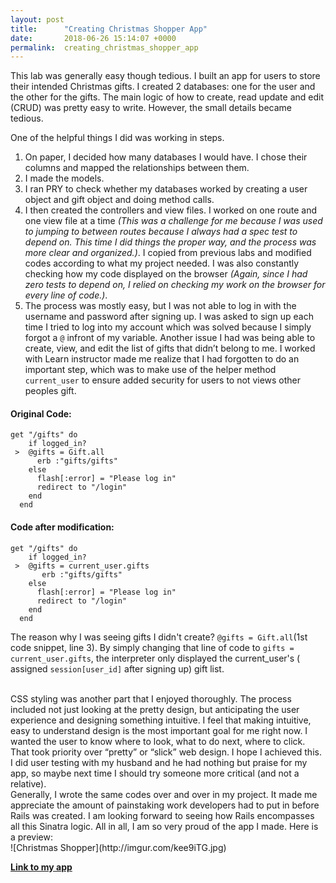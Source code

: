 ```yaml
---
layout: post
title:      "Creating Christmas Shopper App"
date:       2018-06-26 15:14:07 +0000
permalink:  creating_christmas_shopper_app
---
```



This lab was generally easy though tedious. I built an app for users to store their intended Christmas gifts. I created 2 databases: one for the user and the other for the gifts. The main logic of how to create, read update and edit (CRUD) was pretty easy to write. However, the small details became tedious.  


One of the helpful things I did was working in steps. 

1. On paper, I decided how many databases I would have. I chose their columns and mapped the relationships between them.
2.  I made the models.
3.  I ran PRY to check whether my databases worked by creating a user object and gift object and doing method calls.
4.  I then created the controllers and view files. I worked on one route and one view file at a time *(This was a challenge for me because I was used to jumping to between routes because I always had a spec test to depend on. This time I did things the proper way, and the process was more clear and organized.)*. I copied from previous labs and modified codes according to what my project needed. I was also constantly checking how my code displayed on the browser *(Again, since I had zero tests to depend on, I relied on checking my work on the browser for every line of code.)*.
5.   The process was mostly easy, but I was not able to log in with the username and password after signing up. I was asked to sign up each time I tried to log into my account which was solved because I simply forgot a `@` infront of my variable. Another issue I had was being able to create, view, and edit the list of gifts that didn’t belong to me. I worked with Learn instructor made me realize that I had forgotten to do an important step, which was to make use of the helper method `current_user` to ensure added security for users to not views other peoples gift.


#### Original Code:	
```
get "/gifts" do
    if logged_in?
 >  @gifts = Gift.all
      erb :"gifts/gifts"
    else
      flash[:error] = "Please log in"
      redirect to "/login"
    end
  end
```

#### Code after modification:
```
get "/gifts" do
    if logged_in?
 >  @gifts = current_user.gifts
       erb :"gifts/gifts"
    else
      flash[:error] = "Please log in"
      redirect to "/login"
    end
  end
```

The reason why I was seeing gifts I didn't create? `@gifts = Gift.all`(1st code snippet, line 3). By simply changing that line of code to `gifts = current_user.gifts`, the interpreter only displayed the current_user's ( assigned `session[user_id]` after signing up) gift list. 


<br>
CSS styling was another part that I enjoyed thoroughly. The process included not just looking at the pretty design, but anticipating the user experience and designing something intuitive. I feel that making intuitive, easy to understand design is the most important goal for me right now. I wanted the user to know where to look, what to do next, where to click. That took priority over “pretty” or “slick” web design.  I hope I achieved this.  I did user testing with my husband and he had nothing but praise for my app, so maybe next time I should try someone more critical (and not a relative).

<br>
Generally, I wrote the same codes over and over in my project. It made me appreciate the amount of painstaking work developers had to put in before Rails was created. I am looking forward to seeing how Rails encompasses all this Sinatra logic. All in all, I am so very proud of the app I made. Here is a preview:

 <br>
![Christmas Shopper](http://imgur.com/kee9iTG.jpg)

[**Link to my app**](https://github.com/learn-co-students/sinatra-cms-app-assessment-v-000)


